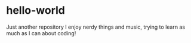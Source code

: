 # hello-world
Just another repository
I enjoy nerdy things and music, trying to learn as much as I can about coding!
